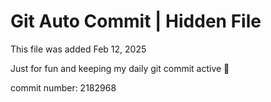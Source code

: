 # Git Auto Commit | Hidden File

This file was added Feb 12, 2025

Just for fun and keeping my daily git commit active 🤪

commit number: 2182968

